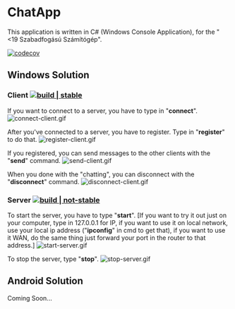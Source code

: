 # ChatApp
This application is written in C# (Windows Console Application), for the "&lt;19 Szabadfogású Számítógép".

[![codecov](https://codecov.io/gh/thegergo02/ChatApp/branch/master/graph/badge.svg)](https://codecov.io/gh/thegergo02/ChatApp)

## Windows Solution
### Client [![build | stable](https://img.shields.io/badge/build-stable-green.svg)](https://github.com/thegergo02/ChatApp/releases/tag/v0.1)
If you want to connect to a server, you have to type in "**connect**".
![connect-client.gif](https://i.imgur.com/cc30nML.gif)

After you've connected to a server, you have to register. Type in "**register**" to do that.
![register-client.gif](https://i.imgur.com/m7lJVRH.gif)

If you registered, you can send messages to the other clients with the "**send**" command.
![send-client.gif](https://i.imgur.com/zMAdekK.gif)

When you done with the "chatting", you can disconnect with the "**disconnect**" command.
![disconnect-client.gif](https://i.imgur.com/IV3Bw6W.gif)

### Server [![build | not-stable](https://img.shields.io/badge/build-not--stable-red.svg)](https://github.com/thegergo02/ChatApp/releases/tag/v0.1-alpha.0)
To start the server, you have to type "**start**". [If you want to try it out just on your computer, type in 127.0.0.1 for IP, if you want to use it on local network, use your local ip address ("**ipconfig**" in cmd to get that), if you want to use it WAN, do the same thing just forward your port in the router to that address.]
![start-server.gif](https://i.imgur.com/BysWZNg.gif)

To stop the server, type "**stop**".
![stop-server.gif](https://i.imgur.com/uzLtmkz.gif)

## Android Solution
Coming Soon...
